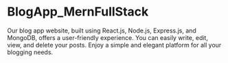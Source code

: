 # BlogApp_MernFullStack
 Our blog app website, built using React.js, Node.js, Express.js, and MongoDB, offers a user-friendly experience. You can easily write, edit, view, and delete your posts. Enjoy a simple and elegant platform for all your blogging needs.
